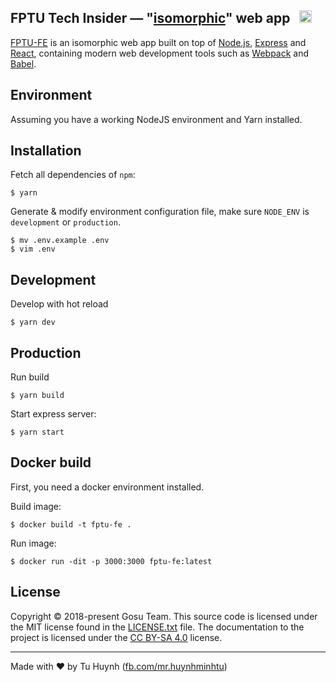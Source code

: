 ## FPTU Tech Insider — "[isomorphic](http://nerds.airbnb.com/isomorphic-javascript-future-web-apps/)" web app &nbsp; <a href="https://github.com/gosu-team/fptu-fe/stargazers"><img src="https://img.shields.io/github/stars/gosu-team/fptu-fe.svg?style=social&label=Star&maxAge=3600" height="20"></a>

[FPTU-FE](https://fptu.tech) is an isomorphic web app built on top of [Node.js](https://nodejs.org/),
[Express](http://expressjs.com/) and [React](https://facebook.github.io/react/), containing modern web development
tools such as [Webpack](http://webpack.github.io/) and [Babel](http://babeljs.io/).

## Environment

Assuming you have a working NodeJS environment and Yarn installed.

## Installation

Fetch all dependencies of `npm`:

```
$ yarn
```

Generate & modify environment configuration file, make sure `NODE_ENV` is `development` or `production`.

```
$ mv .env.example .env
$ vim .env
```

## Development

Develop with hot reload

```
$ yarn dev
```

## Production

Run build

```
$ yarn build
```

Start express server:

```
$ yarn start
```

## Docker build

First, you need a docker environment installed.

Build image:

```
$ docker build -t fptu-fe .
```

Run image:

```
$ docker run -dit -p 3000:3000 fptu-fe:latest
```

## License

Copyright © 2018-present Gosu Team. This source code is licensed under the MIT
license found in the [LICENSE.txt](https://github.com/gosu-team/fptu-fe/blob/master/LICENSE.txt)
file. The documentation to the project is licensed under the
[CC BY-SA 4.0](http://creativecommons.org/licenses/by-sa/4.0/) license.

---

Made with ♥ by Tu Huynh ([fb.com/mr.huynhminhtu](https://fb.com/mr.huynhminhtu))
